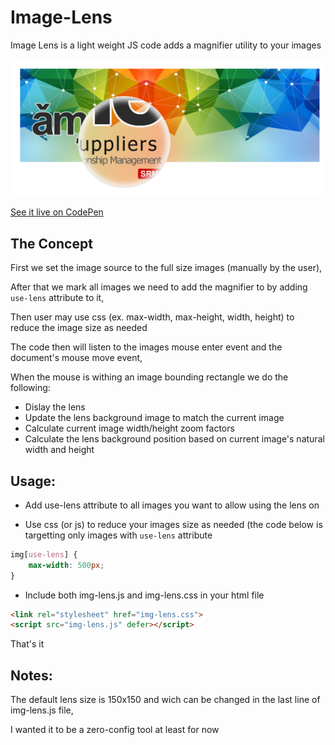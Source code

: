 # Image-Lens

Image Lens is a light weight JS code adds a magnifier utility to your images

![Image Lens Screenshot](./screenshot.png)

[See it live on CodePen](https://codepen.io/ahmad_511/full/jOVgjZy)

## The Concept

First we set the image source to the full size images (manually by the user),

After that we mark all images we need to add the magnifier to by adding `use-lens` attribute to it,

Then user may use css (ex. max-width, max-height, width, height) to reduce the image size as needed

The code then will listen to the images mouse enter event and the document's mouse move event,

When the mouse is withing an image bounding rectangle we do the following:
* Dislay the lens
* Update the lens background image to match the current image
* Calculate current image width/height zoom factors
* Calculate the lens background position based on current image's natural width and height

## Usage:
* Add use-lens attribute to all images you want to allow using the lens on

* Use css (or js) to reduce your images size as needed (the code below is targetting only images with `use-lens` attribute
```css
img[use-lens] {
    max-width: 500px;
}
```

* Include both img-lens.js and img-lens.css in your html file
```html
<link rel="stylesheet" href="img-lens.css">
<script src="img-lens.js" defer></script>
```

That's it

## Notes:
The default lens size is 150x150 and wich can be changed in the last line of img-lens.js file,

I wanted it to be a zero-config tool at least for now
